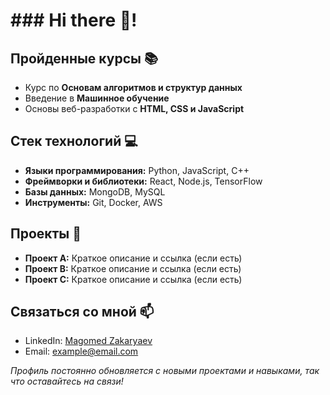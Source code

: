 # ### Hi there 👋!
## Пройденные курсы 📚
- Курс по **Основам алгоритмов и структур данных**
- Введение в **Машинное обучение**
- Основы веб-разработки с **HTML, CSS и JavaScript**

## Стек технологий 💻
- **Языки программирования:** Python, JavaScript, C++
- **Фреймворки и библиотеки:** React, Node.js, TensorFlow
- **Базы данных:** MongoDB, MySQL
- **Инструменты:** Git, Docker, AWS

## Проекты 🚀
- **Проект A:** Краткое описание и ссылка (если есть)
- **Проект B:** Краткое описание и ссылка (если есть)
- **Проект C:** Краткое описание и ссылка (если есть)

## Связаться со мной 📫
- LinkedIn: [Magomed Zakaryaev](ссылка)
- Email: example@email.com

_Профиль постоянно обновляется с новыми проектами и навыками, так что оставайтесь на связи!_
